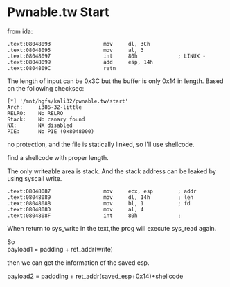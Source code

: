 # Pwnable.tw Start #  
from ida:

    .text:08048093                 mov     dl, 3Ch
	.text:08048095                 mov     al, 3
	.text:08048097                 int     80h             ; LINUX -
	.text:08048099                 add     esp, 14h
	.text:0804809C                 retn

The length of input can be 0x3C but the buffer is only 0x14 in length.
Based on the following checksec:  

    [*] '/mnt/hgfs/kali32/pwnable.tw/start'
    Arch:     i386-32-little
    RELRO:    No RELRO
    Stack:    No canary found
    NX:       NX disabled
    PIE:      No PIE (0x8048000)

no protection, and the file is statically linked, so I'll use shellcode.

find a shellcode with proper length.

The only writeable area is stack. And the stack address can be leaked by using syscall write.  

    .text:08048087                 mov     ecx, esp        ; addr
	.text:08048089                 mov     dl, 14h         ; len
	.text:0804808B                 mov     bl, 1           ; fd
	.text:0804808D                 mov     al, 4
	.text:0804808F                 int     80h             ;

When return to sys_write in the text,the prog will execute sys_read again.  

So  
payload1 = padding + ret_addr(write)

then  we  can get the information of the saved esp.

payload2 = paddding + ret_addr(saved_esp+0x14)+shellcode   

